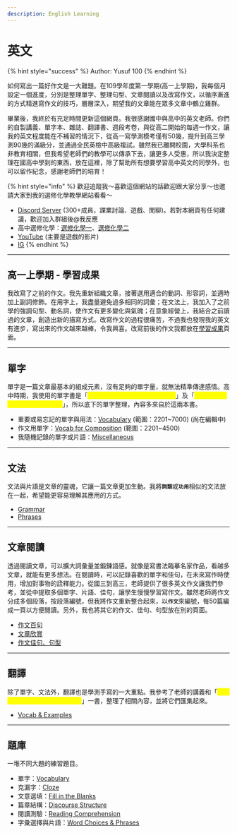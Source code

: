 ```yaml
---
description: English Learning
---
```


# 英文

{% hint style="success" %}
Author: Yusuf 100
{% endhint %}

如何寫出一篇好作文是一大難題。在109學年度第一學期(高一上學期)，我每個月設定一個進度，分別是整理單字、整理句型、文章閱讀以及改寫作文，以循序漸進的方式精進寫作文的技巧，層層深入，期望我的文章能在眾多文章中鶴立雞群。

畢業後，我終於有充足時間更新這個網頁。我很感謝國中與高中的英文老師。你們的自製講義、單字本、雜誌、翻譯書、週段考卷，與從高二開始的每週一作文，讓我的英文程度能在不補習的情況下，從高一寫學測模考僅有50幾，提升到高三學測90幾的滿級分，並通過全民英檢中高級複試。雖然我已離開校園，大學科系也非教育相關，但我希望老師們的教學可以傳承下去，讓更多人受惠，所以我決定整理在國高中學到的東西，放在這裡，除了幫助所有想要學習高中英文的同學外，也可以留作紀念，感謝老師們的培育！

{% hint style="info" %}
歡迎追蹤我～喜歡這個網站的話歡迎跟大家分享～也邀請大家到我的選修化學教學網站看看～

* [Discord Server](https://discord.gg/nDbebSB7s9) (300+成員，課業討論、遊戲、閒聊)。若對本網頁有任何建議，歡迎加入群組後@我反應
* 高中選修化學：[選修化學一](https://hackmd.io/@Yusuf100/chemistry-1)、[選修化學二](https://hackmd.io/@Yusuf100/chemistry-2)
* [YouTube](https://youtube.com/@yusuf-dh8lu?si=rCLEk4uLwtcalpyp) (主要是遊戲的影片)
* [IG](https://www.instagram.com/yusuf._.100?igsh=MTJlaWQ5ZnpqOW5mcA%3D%3D\&utm_source=qr)
{% endhint %}

***

## 高一上學期 - 學習成果

我改寫了之前的作文。我先重新組織文章，接著選用適合的動詞、形容詞，並適時加上副詞修飾。在用字上，我盡量避免過多相同的詞彙；在文法上，我加入了之前學的強調句型、動名詞，使作文有更多變化與氣魄；在意象經營上，我結合之前讀過的文章，創造出新的描寫方式。改寫作文的過程很痛苦，不過我也發現我的英文有進步，寫出來的作文越來越棒，令我興喜。改寫前後的作文我都放在[學習成果](xue-xi-cheng-guo.md)頁面。

***

## 單字

單字是一篇文章最基本的組成元素，沒有足夠的單字量，就無法精準傳達感情。高中時期，我使用的單字書是「<mark style="color:yellow;">晟景 英文字彙 中級 2201\~4500</mark>」及「<mark style="color:yellow;">晟景 英文字彙 高級 4501\~7000</mark>」，所以底下的單字整理，內容多來自於這兩本書。

* 重要或易忘記的單字與用法：[Vocabulary](vocabulary/vocabulary-shang-zai-bian-ji-zhong.md) (範圍：2201\~7000) (尚在編輯中)
* 作文用單字：[Vocab for Composition](vocabulary/vocab-for-composition/) (範圍：2201\~4500)
* 我隨機記錄的單字或片語：[Miscellaneous](vocabulary/miscellaneous.md)

***

## 文法

文法與片語是文章的靈魂，它讓一篇文章更加生動。我&#x5C07;**`詞類`**&#x6216;**`功用`**&#x76F8;似的文法放在一起，希望能更容易理解其應用的方式。

* [Grammar](grammar/other-stuff.md)
* [Phrases](vocabulary/some-phrases.md)

***

## 文章閱讀

透過閱讀文章，可以擴大詞彙量並鍛鍊語感。就像是寫書法臨摹名家作品，看越多文章，就能有更多想法。在閱讀時，可以記錄喜歡的單字和佳句，在未來寫作時使用，增加對事物的詮釋能力。從國三到高三，老師提供了很多英文作文讓我們參考，並從中提取多個單字、片語、佳句，讓學生慢慢學習寫作文。雖然老師將作文分成多個段落，按段落編號，但我將作文重新整合起來，&#x4EE5;**`作文`**&#x4F86;編號，每50篇編成一頁以方便閱讀。另外，我也將其它的作文、佳句、句型放在別的頁面。

* [作文百句](composition/zuo-wen-bai-ju/)
* [文章欣賞](composition/wen-zhang-xin-shang.md)
* [作文佳句、句型](composition/zuo-wen-jia-ju-ju-xing.md)

***

## 翻譯

除了單字、文法外，翻譯也是學測手寫的一大重點。我參考了老師的講義和「<mark style="color:yellow;">翰林 贏家21世紀英文主題式翻譯</mark>」一書，整理了相關內容，並將它們匯集起來。

* [Vocab & Examples](translation/vocab-and-examples.md)

***

## 題庫

一堆不同大題的練習題目。

* 單字：[Vocabulary](question-pool/vocabulary.md)
* 克漏字：[Cloze](question-pool/cloze.md)
* 文意選填：[Fill in the Blanks](question-pool/fill-in-the-blanks.md)
* 篇章結構：[Discourse Structure](question-pool/discourse-structure.md)
* 閱讀測驗：[Reading Comprehension](question-pool/reading-comprehension.md)
* 字彙選擇與片語：[Word Choices & Phrases](question-pool/word-choices-and-phrases.md)
